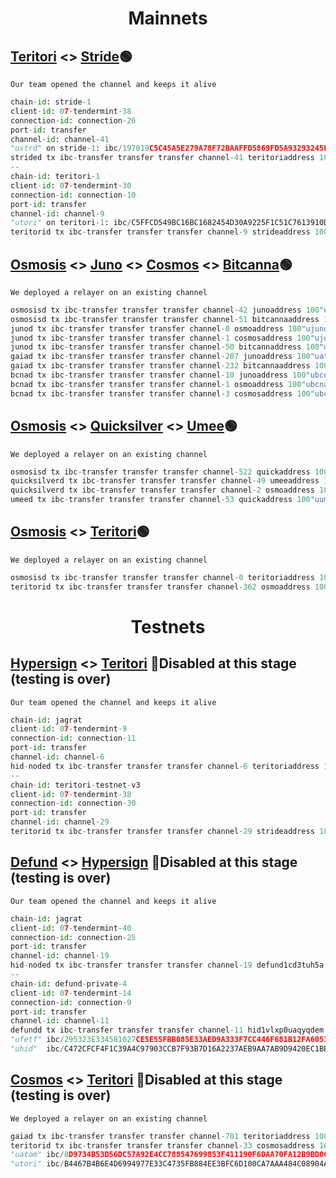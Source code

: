 <h1 align="center"> Mainnets </h1>

## [Teritori](https://explorer.stavr.tech/teritori-main/account/tori1ga4fx4mfe3r6ay3vcruslj2mj6fv3tua20sd99) <> [Stride](https://www.mintscan.io/stride/account/stride1673f0t8p893rqyqe420mgwwz92ac4qv6synvx2)🟢
`Our team opened the channel and keeps it alive`

```python
chain-id: stride-1
client-id: 07-tendermint-38
connection-id: connection-26
port-id: transfer
channel-id: channel-41
"ustrd" on stride-1: ibc/197019C5C45A5E279A78F72BAAFFD5869FD5A93293245E8A45D8AFFF431C6131
strided tx ibc-transfer transfer transfer channel-41 teritoriaddress 100ustrd --from <walletName> --chain-id stride-1 -y
--
chain-id: teritori-1
client-id: 07-tendermint-30
connection-id: connection-10
port-id: transfer
channel-id: channel-9
"utori" on teritori-1: ibc/C5FFCD549BC16BC1682454D30A9225F1C51C7613910D32B58EF4E12FF03471E1
teritorid tx ibc-transfer transfer transfer channel-9 strideaddress 100utori --from <walletName> --chain-id teritori-1 -y
```

## [Osmosis](https://www.mintscan.io/osmosis/account/osmo1at8e9mfuztffnc5mryehpl8yr5uewcggenffdu) <> [Juno](https://www.mintscan.io/juno/account/juno1grhaqx02dg8ahwz9ca08d6lnun9hmaeajmx0sz) <> [Cosmos](https://www.mintscan.io/cosmos/account/cosmos1ksnuupxn5pjc6h0e5t4g0nfuxqadxzyf2ypmd9) <> [Bitcanna](https://www.mintscan.io/bitcanna/account/bcna1f990s6slx4s0qv9s9h476pah5cejzdmvgp0x58)🟢
`We deployed a relayer on an existing channel`

```python
osmosisd tx ibc-transfer transfer transfer channel-42 junoaddress 100"uosmo" --from <wallet> --fees 100"uosmo" --chain-id osmosis-1 -y
osmosisd tx ibc-transfer transfer transfer channel-51 bitcannaaddress 100"uosmo" --from <wallet> --fees 100"uosmo" --chain-id osmosis-1 -y
junod tx ibc-transfer transfer transfer channel-0 osmoaddress 100"ujuno" --from <wallet> --fees 5000"ujuno" --chain-id juno-1 -y
junod tx ibc-transfer transfer transfer channel-1 cosmosaddress 100"ujuno" --from <wallet> --fees 5000"ujuno" --chain-id juno-1 -y
junod tx ibc-transfer transfer transfer channel-50 bitcannaddress 100"ujuno" --from <wallet> --fees 5000"ujuno" --chain-id juno-1 -y
gaiad tx ibc-transfer transfer transfer channel-207 junoaddress 100"uatom" --from <wallet> --fees 5000"uatom" --chain-id cosmoshub-4 -y
gaiad tx ibc-transfer transfer transfer channel-232 bitcannaaddress 100"uatom" --from <wallet> --fees 5000"uatom" --chain-id cosmoshub-4 -y
bcnad tx ibc-transfer transfer transfer channel-10 junoaddress 100"ubcna" --from <wallet> --fees 500"ubcna" --chain-id bitcanna-1 -y
bcnad tx ibc-transfer transfer transfer channel-1 osmoaddress 100"ubcna" --from <wallet> --fees 500"ubcna" --chain-id bitcanna-1 -y
bcnad tx ibc-transfer transfer transfer channel-3 cosmosaddress 100"ubcna" --from <wallet> --fees 500"ubcna" --chain-id bitcanna-1 -y
```
## [Osmosis](https://www.mintscan.io/osmosis/account/osmo1at8e9mfuztffnc5mryehpl8yr5uewcggenffdu) <> [Quicksilver](https://www.mintscan.io/quicksilver/account/quick1s555gqq6yhqa4nw688tvs6mj8jaay6spp6aexn) <> [Umee](https://www.mintscan.io/umee/account/umee15wn9jeqec7vy9h973lgr202jskjpuwzmq0z04k)🟢
`We deployed a relayer on an existing channel`

```python
osmosisd tx ibc-transfer transfer transfer channel-522 quickaddress 100"uosmo" --from <wallet> --fees 100"uosmo" --chain-id osmosis-1 -y
quicksilverd tx ibc-transfer transfer transfer channel-49 umeeaddress 100"uqck" --from <wallet> --fees 500"uqck" --chain-id quicksilver-2 -y
quicksilverd tx ibc-transfer transfer transfer channel-2 osmoaddress 100"uqck" --from <wallet> --fees 500"uqck" --chain-id quicksilver-2 -y
umeed tx ibc-transfer transfer transfer channel-53 quickaddress 100"uumee" --from <wallet> --fees 500"uumee" --chain-id umee-1 -y
```


## [Osmosis](https://www.mintscan.io/osmosis/account/osmo1pxdmk2hv3qyjt3hlee7yd8nuvk49v6l52v9wpw) <> [Teritori](https://explorer.stavr.tech/teritori-main/account/tori1v9scwrt3ndarwla5juj3mxhr6njpwp4wc3enhm)🟢
`We deployed a relayer on an existing channel`

```python
osmosisd tx ibc-transfer transfer transfer channel-0 teritoriaddress 100"uosmo" --from <wallet> --fees 100"uosmo" --chain-id osmosis-1 -y
teritorid tx ibc-transfer transfer transfer channel-362 osmoaddress 100"utori" --from <wallet> --fees 100"utori" --chain-id teritori-1 -y
```

<h1 align="center"> Testnets </h1>

## [Hypersign](https://explorer.stavr.tech/hypersign/account/hid1vlxp0uaqyqdemc6j3gp3nqxqh25xdf0dje3phu) <> [Teritori](https://explorer.stavr.tech/teritori/account/tori1s0vm8xsshy5nekdn5uc8jresjshz4hneu7y4a0) 🔴Disabled at this stage (testing is over)
`Our team opened the channel and keeps it alive`
```python
chain-id: jagrat
client-id: 07-tendermint-9
connection-id: connection-11
port-id: transfer
channel-id: channel-6
hid-noded tx ibc-transfer transfer transfer channel-6 teritoriaddress 100"uhid" --from <walletName> --chain-id jagrat -y
--
chain-id: teritori-testnet-v3
client-id: 07-tendermint-38
connection-id: connection-30
port-id: transfer
channel-id: channel-29
teritorid tx ibc-transfer transfer transfer channel-29 strideaddress 100"utori" --from <walletName> --chain-id teritori-testnet-v3 -y
```

## [Defund](https://explorer.stavr.tech/defund-testnet/account/defund1cd3tuh5amfe46jjs3rnpp3w8d4h394qhc7qm7n) <> [Hypersign](https://explorer.stavr.tech/hypersign/account/hid1vlxp0uaqyqdemc6j3gp3nqxqh25xdf0dje3phu) 🔴Disabled at this stage (testing is over)
`Our team opened the channel and keeps it alive`
```python
chain-id: jagrat
client-id: 07-tendermint-40
connection-id: connection-25
port-id: transfer
channel-id: channel-19
hid-noded tx ibc-transfer transfer transfer channel-19 defund1cd3tuh5a.......address "1"uhid --from wallet --chain-id=jagrat -y
--
chain-id: defund-private-4
client-id: 07-tendermint-14
connection-id: connection-9
port-id: transfer
channel-id: channel-11
defundd tx ibc-transfer transfer transfer channel-11 hid1vlxp0uaqyqdem........address "1"ufetf --from wallet --chain-id defund-private-4 -y
"ufetf"	ibc/295323E334581027CE5E55FBB085E33AED9A333F7CC446F681B12FA605311E32
"uhid"  ibc/C472CFCF4F1C39A4C97903CCB7F93B7D16A2237AEB9AA7AB9D9420EC1BB37DE1
```
## [Cosmos](https://explorer.stavr.tech/cosmos(gaia)/account/cosmos1jjfdy6akj0cpxm95nlqxx72cgzlzspm84jnfc3) <> [Teritori](https://explorer.stavr.tech/teritori/account/tori1kepukqgun5vm033pp089lvj67q00r87kzemj6w) 🔴Disabled at this stage (testing is over)
`We deployed a relayer on an existing channel`
```python
gaiad tx ibc-transfer transfer transfer channel-701 teritoriaddress 100"uatom" --from <wallet> --chain-id=theta-testnet-001 -y
teritorid tx ibc-transfer transfer transfer channel-33 cosmosaddress 100"utori" --from <wallet> --chain-id teritori-testnet-v3 -y
"uatom" ibc/8D9734B53D56DC57A92E4CC788547699853F411190F6DAA70FA12B9BD062F7AE
"utori" ibc/B4467B4B6E4D6994977E33C4735FB884EE3BFC6D100CA7AAA484C08904A196DC 

```

